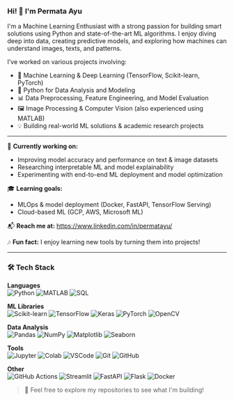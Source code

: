 ### Hi! 👋 I'm Permata Ayu 

I'm a Machine Learning Enthusiast with a strong passion for building smart solutions using Python and state-of-the-art ML algorithms. I enjoy diving deep into data, creating predictive models, and exploring how machines can understand images, texts, and patterns.

I’ve worked on various projects involving:

- 🧠 Machine Learning & Deep Learning (TensorFlow, Scikit-learn, PyTorch)
- 🐍 Python for Data Analysis and Modeling
- 📊 Data Preprocessing, Feature Engineering, and Model Evaluation
- 🖼️ Image Processing & Computer Vision (also experienced using MATLAB)
- 💡 Building real-world ML solutions & academic research projects

---

💼 **Currently working on:**
- Improving model accuracy and performance on text & image datasets
- Researching interpretable ML and model explainability
- Experimenting with end-to-end ML deployment and model optimization

🎓 **Learning goals:**
- MLOps & model deployment (Docker, FastAPI, TensorFlow Serving)
- Cloud-based ML (GCP, AWS, Microsoft ML)

📬 **Reach me at:** https://www.linkedin.com/in/permatayu/ 

🎶 **Fun fact:** I enjoy learning new tools by turning them into projects!

---

### 🛠 Tech Stack
**Languages**  
![Python](https://img.shields.io/badge/Python-3670A0?style=for-the-badge&logo=python&logoColor=ffdd54)
![MATLAB](https://img.shields.io/badge/MATLAB-orange?style=for-the-badge&logo=mathworks)
![SQL](https://img.shields.io/badge/SQL-4479A1?style=for-the-badge&logo=postgresql&logoColor=white)

**ML Libraries**  
![Scikit-learn](https://img.shields.io/badge/scikit--learn-F7931E?style=for-the-badge&logo=scikit-learn&logoColor=white)
![TensorFlow](https://img.shields.io/badge/TensorFlow-FF6F00?style=for-the-badge&logo=tensorflow&logoColor=white)
![Keras](https://img.shields.io/badge/Keras-D00000?style=for-the-badge&logo=keras&logoColor=white)
![PyTorch](https://img.shields.io/badge/PyTorch-EE4C2C?style=for-the-badge&logo=pytorch&logoColor=white)
![OpenCV](https://img.shields.io/badge/OpenCV-5C3EE8?style=for-the-badge&logo=opencv&logoColor=white)

**Data Analysis**  
![Pandas](https://img.shields.io/badge/Pandas-150458?style=for-the-badge&logo=pandas&logoColor=white)
![NumPy](https://img.shields.io/badge/NumPy-013243?style=for-the-badge&logo=numpy&logoColor=white)
![Matplotlib](https://img.shields.io/badge/Matplotlib-000000?style=for-the-badge&logo=matplotlib)
![Seaborn](https://img.shields.io/badge/Seaborn-5385d4?style=for-the-badge&logo=python&logoColor=white)

**Tools**  
![Jupyter](https://img.shields.io/badge/Jupyter-F37626?style=for-the-badge&logo=jupyter&logoColor=white)
![Colab](https://img.shields.io/badge/Colab-F9AB00?style=for-the-badge&logo=googlecolab&logoColor=white)
![VSCode](https://img.shields.io/badge/VSCode-007ACC?style=for-the-badge&logo=visual-studio-code&logoColor=white)
![Git](https://img.shields.io/badge/Git-F05032?style=for-the-badge&logo=git&logoColor=white)
![GitHub](https://img.shields.io/badge/GitHub-181717?style=for-the-badge&logo=github&logoColor=white)

**Other**  
![GitHub Actions](https://img.shields.io/badge/GitHub%20Actions-2088FF?style=for-the-badge&logo=githubactions&logoColor=white)
![Streamlit](https://img.shields.io/badge/Streamlit-FF4B4B?style=for-the-badge&logo=streamlit&logoColor=white)
![FastAPI](https://img.shields.io/badge/FastAPI-009688?style=for-the-badge&logo=fastapi&logoColor=white)
![Flask](https://img.shields.io/badge/Flask-000000?style=for-the-badge&logo=flask&logoColor=white)
![Docker](https://img.shields.io/badge/Docker-2496ED?style=for-the-badge&logo=docker&logoColor=white)

> 📁 Feel free to explore my repositories to see what I'm building!
